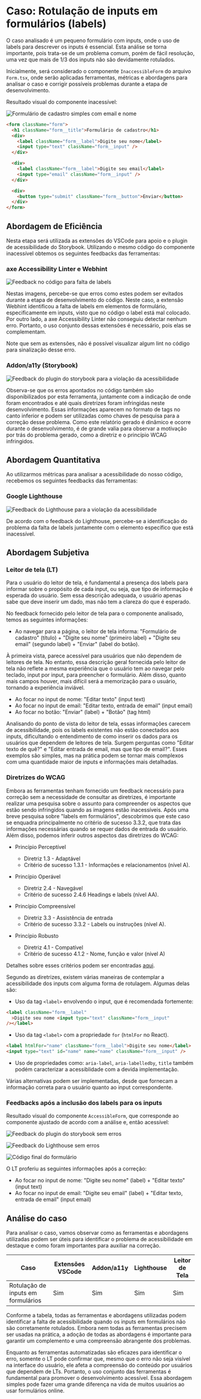 # Caso: Rotulação de inputs em formulários (labels)

O caso analisado é um pequeno formulário com inputs, onde o uso de labels para descrever os inputs é essencial. Esta análise se torna importante, pois trata-se de um problema comum, porém de fácil resolução, uma vez que mais de 1/3 dos inputs não são devidamente rotulados.

Inicialmente, será considerado o componente `InaccessibleForm` do arquivo `Form.tsx`, onde serão aplicadas ferramentas, métricas e abordagens para analisar o caso e corrigir possíveis problemas durante a etapa de desenvolvimento.

Resultado visual do componente inacessível:

![Formulário de cadastro simples com email e nome](../../assets/form-case/inaccessible-component.png)

```html
<form className="form">
  <h1 className="form__title">Formulário de cadastro</h1>
  <div>
    <label className="form__label">Digite seu nome</label>
    <input type="text" className="form__input" />
  </div>

  <div>
    <label className="form__label">Digite seu email</label>
    <input type="email" className="form__input" />
  </div>

  <div>
    <button type="submit" className="form__button">Enviar</button>
  </div>
</form>
```

## Abordagem de Eficiência

Nesta etapa será utilizada as extensões do VSCode para apoio e o plugin de acessibilidade do Storybook.
Utilizando o mesmo código do componente inacessível obtemos os seguintes feedbacks das ferramentas:

### axe Accessibility Linter e Webhint

![Feedback no código para falta de labels](../../assets/form-case/inaccessible-extensions.png)

Nestas imagens, percebe-se que erros como estes podem ser evitados durante a etapa de desenvolvimento do código. Neste caso, a extensão Webhint identificou a falta de labels em elementos de formulário, especificamente em inputs, visto que no código o label está mal colocado. Por outro lado, a axe Accessibility Linter não conseguiu detectar nenhum erro. Portanto, o uso conjunto dessas extensões é necessário, pois elas se complementam.

Note que sem as extensões, não é possível visualizar algum lint no código para sinalização desse erro.

### Addon/a11y (Storybook)

![Feedback do plugin do storybook para a violação da acessibilidade](../../assets/form-case/inaccessible-storybook.png)

Observa-se que os erros apontados no código também são disponibilizados por esta ferramenta, juntamente com a indicação de onde foram encontrados e até quais diretrizes foram infringidas neste desenvolvimento. Essas informações aparecem no formato de tags no canto inferior e podem ser utilizadas como chaves de pesquisa para a correção desse problema. Como este relatório gerado é dinâmico e ocorre durante o desenvolvimento, é de grande valia para observar a motivação por trás do problema gerado, como a diretriz e o princípio WCAG infringidos.

## Abordagem Quantitativa

Ao utilizarmos métricas para analisar a acessibilidade do nosso código, recebemos os seguintes feedbacks
das ferramentas:

### Google Lighthouse

![Feedback do Lighthouse para a violação da acessibilidade](../../assets/form-case/inaccessible-lighthouse.png)

De acordo com o feedback do Lighthouse, percebe-se a identificação do problema da falta de labels juntamente com o elemento específico que está inacessível.

## Abordagem Subjetiva

### Leitor de tela (LT)

Para o usuário do leitor de tela, é fundamental a presença dos labels para informar sobre o propósito de cada input, ou seja, que tipo de informação é esperada do usuário. Sem essa descrição adequada, o usuário apenas sabe que deve inserir um dado, mas não tem a clareza do que é esperado.

No feedback fornecido pelo leitor de tela para o componente analisado, temos as seguintes informações:

- Ao navegar para a página, o leitor de tela informa: "Formulário de cadastro" (título) + "Digite seu nome" (primeiro label) + "Digite seu email" (segundo label) + "Enviar" (label do botão).

À primeira vista, parece acessível para usuários que não dependem de leitores de tela. No entanto, essa descrição geral fornecida pelo leitor de tela não reflete a mesma experiência que o usuário tem ao navegar pelo teclado, input por input, para preencher o formulário. Além disso, quanto mais campos houver, mais difícil será a memorização para o usuário, tornando a experiência inviável.

- Ao focar no input de nome: "Editar texto" (input text)
- Ao focar no input de email: "Editar texto, entrada de email" (input email)
- Ao focar no botão: "Enviar" (label) + "Botão" (tag html)

Analisando do ponto de vista do leitor de tela, essas informações carecem de acessibilidade, pois os labels existentes não estão conectados aos inputs, dificultando o entendimento de como inserir os dados para os usuários que dependem de leitores de tela. Surgem perguntas como "Editar texto de quê?" e "Editar entrada de email, mas que tipo de email?". Esses exemplos são simples, mas na prática podem se tornar mais complexos com uma quantidade maior de inputs e informações mais detalhadas.

### Diretrizes do WCAG

Embora as ferramentas tenham fornecido um feedback necessário para correção sem a necessidade de consultar as diretrizes, é importante realizar uma pesquisa sobre o assunto para compreender os aspectos que estão sendo infringidos quando as imagens estão inacessíveis. Após uma breve pesquisa sobre "labels em formulários", descobrimos que este caso se enquadra principalmente no critério de sucesso 3.3.2, que trata das informações necessárias quando se requer dados de entrada do usuário. Além disso, podemos inferir outros aspectos das diretrizes do WCAG:

- Princípio Perceptível

  - Diretriz 1.3 - Adaptável
  - Critério de sucesso 1.3.1 - Informações e relacionamentos (nível A).

- Princípio Operável

  - Diretriz 2.4 - Navegável
  - Critério de sucesso 2.4.6 Headings e labels (nível AA).

- Princípio Compreensível

  - Diretriz 3.3 - Assistência de entrada
  - Critério de sucesso 3.3.2 - Labels ou instruções (nível A).

- Princípio Robusto

  - Diretriz 4.1 - Compatível
  - Critério de sucesso 4.1.2 - Nome, função e valor (nível A)

Detalhes sobre esses critérios podem ser encontradas <a href="https://www.w3.org/TR/WCAG22" aria-label="Diretrizes do WCAG sobre textos alternativos">aqui</a>.

Segundo as diretrizes, existem várias maneiras de contemplar a acessibilidade dos inputs com alguma forma de rotulagem. Algumas delas são:

- Uso da tag `<label>` envolvendo o input, que é recomendada fortemente:

```html
<label className="form__label"
  >Digite seu nome <input type="text" className="form__input"
/></label>
```

- Uso da tag `<label>` com a propriedade `for` (`htmlFor` no React).

```html
<label htmlFor="name" className="form__label">Digite seu nome</label>
<input type="text" id="name" name="name" className="form__input" />
```

- Uso de propriedades como: `aria-label`, `aria-labelledby`, `title` também podém caracterizar a acessiblidade com a devida implementação.

Várias alternativas podem ser implementadas, desde que fornecam a informação correta para o usuário quanto ao input correspondente.

### Feedbacks após a inclusão dos labels para os inputs

Resultado visual do componente `AccessibleForm`, que corresponde ao componente ajustado de acordo com a análise e, então acessível:

![Feedback do plugin do storybook sem erros](../../assets/form-case/accessible-storybook.png)

![Feedback do Lighthouse sem erros](../../assets/form-case/accessible-lighthouse.png)

![Código final do formulário](../../assets/form-case/accessible-code.png)

O LT proferiu as seguintes informações após a correção:

- Ao focar no input de nome: "Digite seu nome" (label) + "Editar texto" (input text)
- Ao focar no input de email: "Digite seu email" (label) + "Editar texto, entrada de email" (input email)

## Análise do caso

Para analisar o caso, vamos observar como as ferramentas e abordagens utilizadas podem ser úteis para identificar o problema de acessibilidade em destaque e como foram importantes para auxiliar na correção.

| Caso                               | Extensões VSCode | Addon/a11y | Lighthouse | Leitor de Tela |
| ---------------------------------- | ---------------- | ---------- | ---------- | -------------- |
| Rotulação de inputs em formulários | Sim              | Sim        | Sim        | Sim            |

Conforme a tabela, todas as ferramentas e abordagens utilizadas podem identificar a falta de acessibilidade quando os inputs em formulários não são corretamente rotulados. Embora nem todas as ferramentas precisem ser usadas na prática, a adoção de todas as abordagens é importante para garantir um complemento e uma compreensão abrangente dos problemas.

Enquanto as ferramentas automatizadas são eficazes para identificar o erro, somente o LT pode confirmar que, mesmo que o erro não seja visível na interface do usuário, ele afeta a compreensão do conteúdo por usuários que dependem de LTs. Portanto, o uso conjunto das ferramentas é fundamental para promover o desenvolvimento acessível. Essa abordagem simples pode fazer uma grande diferença na vida de muitos usuários ao usar formulários online.
